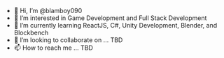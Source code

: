 - 👋 Hi, I’m @blamboy090
- 👀 I’m interested in Game Development and Full Stack Development
- 🌱 I’m currently learning ReactJS, C#, Unity Development, Blender, and Blockbench
- 💞️ I’m looking to collaborate on ... TBD
- 📫 How to reach me ... TBD

<!---
blamboy090/blamboy090 is a ✨ special ✨ repository because its `README.md` (this file) appears on your GitHub profile.
You can click the Preview link to take a look at your changes.
--->
